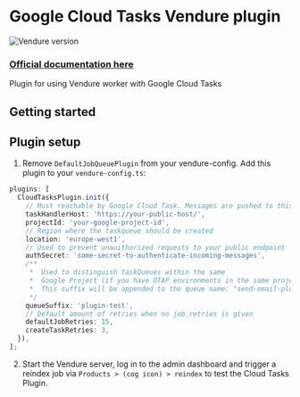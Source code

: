 # Google Cloud Tasks Vendure plugin

![Vendure version](https://img.shields.io/npm/dependency-version/vendure-plugin-google-cloud-tasks/dev/@vendure/core)

### [Official documentation here](https://pinelab-plugins.com/plugin/vendure-plugin-google-cloud-tasks)

Plugin for using Vendure worker with Google Cloud Tasks

## Getting started

## Plugin setup

1. Remove `DefaultJobQueuePlugin` from your vendure-config. Add this plugin to your `vendure-config.ts`:

```ts
plugins: [
  CloudTasksPlugin.init({
    // Must reachable by Google Cloud Task. Messages are pushed to this endpoint
    taskHandlerHost: 'https://your-public-host/',
    projectId: 'your-google-project-id',
    // Region where the taskqueue should be created
    location: 'europe-west1',
    // Used to prevent unauithorized requests to your public endpoint
    authSecret: 'some-secret-to-authenticate-incoming-messages',
    /**
     *  Used to distinguish taskQueues within the same
     *  Google Project (if you have OTAP environments in the same project for example)
     *  This suffix will be appended to the queue name: "send-email-plugin-test"
     */
    queueSuffix: 'plugin-test',
    // Default amount of retries when no job.retries is given
    defaultJobRetries: 15,
    createTaskRetries: 3,
  }),
];
```

2. Start the Vendure server, log in to the admin dashboard and trigger a reindex job
   via `Products > (cog icon) > reindex` to test the Cloud Tasks Plugin.
